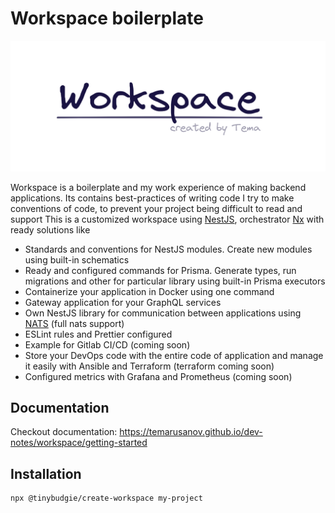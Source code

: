 # Workspace boilerplate

![image](/.github/images//logo.png)

Workspace is a boilerplate and my work experience of making backend applications. Its contains best-practices of writing code 
I try to make conventions of code, to prevent your project being difficult to read and support
This is a customized workspace using [NestJS](https://docs.nestjs.com/), orchestrator [Nx](https://nx.dev) with ready solutions like

- Standards and conventions for NestJS modules. Create new modules using built-in schematics
- Ready and configured commands for Prisma. Generate types, run migrations and other for particular library using built-in Prisma executors
- Containerize your application in Docker using one command
- Gateway application for your GraphQL services
- Own NestJS library for communication between applications using [NATS](https://nats.io) (full nats support)
- ESLint rules and Prettier configured
- Example for Gitlab CI/CD (coming soon)
- Store your DevOps code with the entire code of application and manage it easily with Ansible and Terraform (terraform coming soon)
- Configured metrics with Grafana and Prometheus (coming soon)

## Documentation

Checkout documentation: https://temarusanov.github.io/dev-notes/workspace/getting-started

## Installation

```bash
npx @tinybudgie/create-workspace my-project
```

